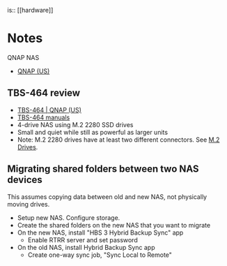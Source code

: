 is:: [[hardware]]

# Notes
QNAP NAS
* [QNAP (US)](https://www.qnap.com/en-us)

## TBS-464 review
* [TBS-464 | QNAP (US)](https://www.qnap.com/en-us/product/tbs-464)
* [TBS-464 manuals](https://www.qnap.com/en-us/download?model=tbs-464&category=documents)
* 4-drive NAS using M.2 2280 SSD drives
* Small and quiet while still as powerful as larger units
* Note: M.2 2280 drives have at least two different connectors. See [M.2 Drives](https://github.com/digitalreplica/technology/blob/main/computer_hardware.md#m2-drives).

## Migrating shared folders between two NAS devices
This assumes copying data between old and new NAS, not physically moving drives.
* Setup new NAS. Configure storage.
* Create the shared folders on the new NAS that you want to migrate
* On the new NAS, install "HBS 3 Hybrid Backup Sync" app
  * Enable RTRR server and set password
* On the old NAS, install Hybrid Backup Sync app
  * Create one-way sync job, "Sync Local to Remote"
